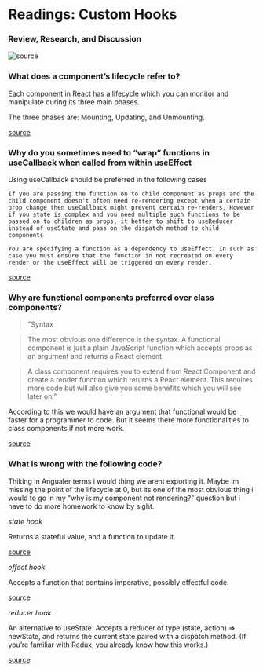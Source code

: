 # Readings: Custom Hooks

### Review, Research, and Discussion

![source](https://miro.medium.com/max/3280/1*uZ8WSki-46Kkls1TefrLIQ.jpeg)

### What does a component’s lifecycle refer to?

Each component in React has a lifecycle which you can monitor and manipulate during its three main phases.

The three phases are: Mounting, Updating, and Unmounting.

[source](https://www.w3schools.com/react/react_lifecycle.asp)

### Why do you sometimes need to “wrap” functions in useCallback when called from within useEffect

Using useCallback should be preferred in the following cases

    If you are passing the function on to child component as props and the child component doesn't often need re-rendering except when a certain prop change then useCallback might prevent certain re-renders. However if you state is complex and you need multiple such functions to be passed on to children as props, it better to shift to useReducer instead of useState and pass on the dispatch method to child components

    You are specifying a function as a dependency to useEffect. In such as case you must ensure that the function in not recreated on every render or the useEffect will be triggered on every render.

[source](https://stackoverflow.com/questions/57156582/should-i-wrap-all-functions-that-defined-in-component-in-usecallback)

### Why are functional components preferred over class components?

>"Syntax

>The most obvious one difference is the syntax. A functional component is just a plain JavaScript function which accepts props as an argument and returns a React element.

>A class component requires you to extend from React.Component and create a render function which returns a React element. This requires more code but will also give you some benefits which you will see later on."

According to this we would have an argument that functional would be faster for a programmer to code. But it seems there more functionalities to class components if not more work.

[source](https://medium.com/@Zwenza/functional-vs-class-components-in-react-231e3fbd7108)

### What is wrong with the following code?

Thiking in Angualer terms i would thing we arent exporting it. Maybe im missing the point of the lifecycle at 0, but its one of the most obvious thing i would to go in my "why is my component not rendering?" question but i have to do more homework to know by sight. 

*state hook*

Returns a stateful value, and a function to update it.

[source](https://reactjs.org/docs/hooks-reference.html)

*effect hook*

Accepts a function that contains imperative, possibly effectful code.

[source](https://reactjs.org/docs/hooks-reference.html)

*reducer hook*

An alternative to useState. Accepts a reducer of type (state, action) => newState, and returns the current state paired with a dispatch method. (If you’re familiar with Redux, you already know how this works.)

[source](https://reactjs.org/docs/hooks-reference.html)

